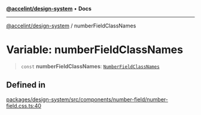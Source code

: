 [**@accelint/design-system**](../README.md) • **Docs**

***

[@accelint/design-system](../README.md) / numberFieldClassNames

# Variable: numberFieldClassNames

> `const` **numberFieldClassNames**: [`NumberFieldClassNames`](../type-aliases/NumberFieldClassNames.md)

## Defined in

[packages/design-system/src/components/number-field/number-field.css.ts:40](https://github.com/gohypergiant/standard-toolkit/blob/258694cea8ed8bbd956b3cf5da47c2c9debcf127/packages/design-system/src/components/number-field/number-field.css.ts#L40)
